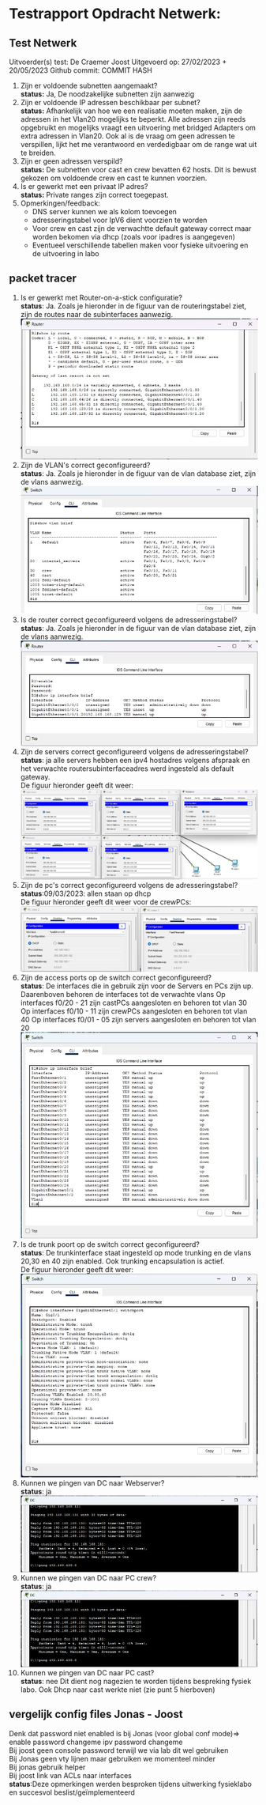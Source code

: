 # Testrapport Opdracht Netwerk:

## Test Netwerk 

Uitvoerder(s) test: De Craemer Joost
Uitgevoerd op: 27/02/2023 + 20/05/2023
Github commit:  COMMIT HASH

1. Zijn er voldoende subnetten aangemaakt? <br/>
**status:** Ja, De noodzakelijke subnetten zijn aanwezig
2. Zijn er voldoende IP adressen beschikbaar per subnet?<br/>
**status:** Afhankelijk van hoe we een realisatie moeten maken, zijn de adressen in het Vlan20 mogelijks te beperkt.
Alle adressen zijn reeds opgebruikt en mogelijks vraagt een uitvoering met bridged Adapters om extra adressen in Vlan20.
Ook al is de vraag om geen adressen te verspillen, lijkt het me verantwoord en verdedigbaar om de range wat uit te breiden.
3. Zijn er geen adressen verspild? <br/>
**status:** De subnetten voor cast en crew bevatten 62 hosts. Dit is bewust gekozen om voldoende crew en cast te kunnen voorzien.
4. Is er gewerkt met een privaat IP adres?<br/>
**status:** Private ranges zijn correct toegepast.
5. Opmerkingen/feedback: 
    * DNS server kunnen we als kolom toevoegen
    * adresseringstabel voor IpV6 dient voorzien te worden
    * Voor crew en cast zijn de verwachtte default gateway correct maar worden bekomen via dhcp (zoals voor ipadres is aangegeven)
    * Eventueel verschillende tabellen maken voor fysieke uitvoering en de uitvoering in labo

## packet tracer

1. Is er gewerkt met Router-on-a-stick configuratie? <br/>
**status**: Ja. Zoals je hieronder in de figuur van de routeringstabel ziet, zijn de routes naar de subinterfaces aanwezig.
![RouteTabelRouter](<images/InterVlanRoutingCheckRouter.jpg>)
2. Zijn de VLAN's correct geconfigureerd?<br/>
**status**: Ja. Zoals je hieronder in de figuur van de vlan database ziet, zijn de vlans aanwezig.<br/>
![VlanDB](<images/vlanCheckSwitch.jpg>)
3. Is de router correct geconfigureerd volgens de adresseringstabel? <br/>
**status**: Ja. Zoals je hieronder in de figuur van de vlan database ziet, zijn de vlans aanwezig. <br/>
![RouterIPadresses](<images/InterfaceAdressenRouter.jpg>)
4. Zijn de servers correct geconfigureerd volgens de adresseringstabel? <br/>
**status**: ja alle servers hebben een ipv4 hostadres volgens afspraak en het verwachte routersubinterfaceadres werd ingesteld als default gateway.<br/>
De figuur hieronder geeft dit weer: <br/>
![ServersIPadresses](<images/AddressCheckServer.jpg>)
5. Zijn de pc's correct geconfigureerd volgens de adresseringstabel? <br/>
**status**:09/03/2023: allen staan op dhcp  <br/>
De figuur hieronder geeft dit weer voor de crewPCs: <br/>
![clientIPadresses](<images/AddressCheckcrewPCs.jpg>)
6. Zijn de access ports op de switch correct geconfigureerd? <br/>
**status**: De interfaces die in gebruik zijn voor de Servers en PCs zijn up.<br/>
Daarenboven behoren de interfaces tot de verwachte vlans
Op interfaces f0/20 - 21 zijn castPCs aangesloten en behoren tot vlan 30
Op interfaces f0/10 - 11 zijn crewPCs aangesloten en behoren tot vlan 40
Op interfaces f0/01 - 05 zijn servers aangesloten en behoren tot vlan 20
![SwitchPortsConfig](<images/InterfaceCheckSwitch.jpg>)
7. Is de trunk poort op de switch correct geconfigureerd? <br/>
**status**: De trunkinterface staat ingesteld op mode trunking en de vlans 20,30 en 40 zijn enabled. Ook trunking encapsulation is actief.<br/>
De figuur hieronder geeft dit weer: <br/>
![TrunkPortsConfig](<images/TrunkInterfaceCheckSwitch.jpg>)
8. Kunnen we pingen van DC naar Webserver? <br/>
**status**: ja<br/>
![DCPingWebs](<images/PingwebsCheckDC.jpg>)
9. Kunnen we pingen van DC naar PC crew? <br/>
**status**: ja<br/>
![DCPingToCrew](<images/PingwebsCheckDC.jpg>)
10. Kunnen we pingen van DC naar PC cast? <br/>
**status**: nee
Dit dient nog nagezien te worden tijdens bespreking fysiek labo. Ook Dhcp naar cast werkte niet (zie punt 5 hierboven)


## vergelijk config files Jonas - Joost
Denk dat password niet enabled is bij Jonas (voor global conf mode)=> enable password changeme ipv password changeme<br/>
Bij joost geen console password terwijl we via lab dit wel gebruiken<br/>
Bij Jonas geen vty lijnen maar gebruiken we momenteel minder <br/>
Bij jonas gebruik helper<br/>
Bij joost link van ACLs naar interfaces<br/>
**status**:Deze opmerkingen werden besproken tijdens uitwerking fysieklabo en succesvol beslist/geïmplementeerd